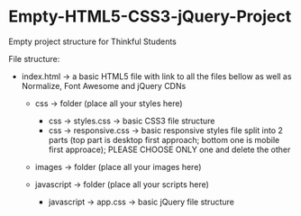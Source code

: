 # Empty-HTML5-CSS3-jQuery-Project

Empty project structure for Thinkful Students

File structure:

- index.html -> a basic HTML5 file with link to all the files bellow as well as Normalize, Font Awesome and jQuery CDNs

    - css -> folder (place all your styles here)
        - css -> styles.css -> basic CSS3 file structure
        - css -> responsive.css -> basic responsive styles file split into 2 parts (top part is desktop first approach; bottom one is mobile first approace); PLEASE CHOOSE ONLY one and delete the other

    - images -> folder (place all your images here)

    - javascript -> folder (place all your scripts here)
        - javascript -> app.css -> basic jQuery file structure
